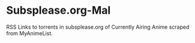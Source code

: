 # Subsplease.org-Mal
RSS Links to torrents in subsplease.org of Currently Airing Anime scraped from MyAnimeList.
